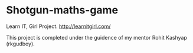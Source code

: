 # Shotgun-maths-game

Learn IT, Girl Project.
http://learnitgirl.com/

This project is completed under the guidence of my mentor Rohit Kashyap (rkgudboy).
